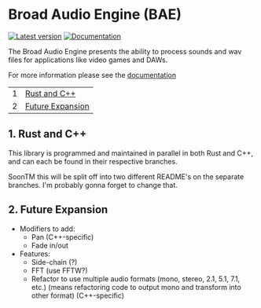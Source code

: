 # Broad Audio Engine (BAE)

[![Latest version](https://img.shields.io/crates/v/bae_rs.svg)](https://crates.io/crates/bae_rs)
[![Documentation](https://docs.rs/bae_rs/badge.svg)](https://docs.rs/bae_rs)

The Broad Audio Engine presents the ability to process sounds and wav files for applications like video games and DAWs.

For more information please see the [documentation](https://docs.rs/bae_rs)

|   |                                       |
|--:|---------------------------------------|
|1  |[Rust and C++](#1-rust-and-c)          |
|2  |[Future Expansion](#2-future-expansion)|

## 1. Rust and C++

This library is programmed and maintained in parallel in both Rust and C++, and can each be found in their respective branches.

SoonTM this will be split off into two different README's on the separate branches. I'm probably gonna forget to change that.

## 2. Future Expansion

* Modifiers to add:
  * Pan (C++-specific)
  * Fade in/out
* Features:
  * Side-chain (?)
  * FFT (use FFTW?)
  * Refactor to use multiple audio formats (mono, stereo, 2.1, 5.1, 7.1, etc.) (means refactoring code to output mono and transform into other format) (C++-specific)

